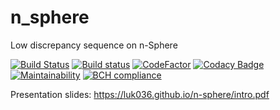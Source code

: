 # n_sphere
Low discrepancy sequence on n-Sphere

[![Build Status](https://travis-ci.org/luk036/n-sphere.svg?branch=master)](https://travis-ci.org/luk036/n-sphere)
[![Build status](https://ci.appveyor.com/api/projects/status/nwrcowcpmmwb20w4?svg=true)](https://ci.appveyor.com/project/luk036/n-sphere)
[![CodeFactor](https://www.codefactor.io/repository/github/luk036/n-sphere/badge)](https://www.codefactor.io/repository/github/luk036/n-sphere)
[![Codacy Badge](https://api.codacy.com/project/badge/Grade/15fc85f478554cda94bf99abd6ca0a87)](https://app.codacy.com/app/luk036/n-sphere?utm_source=github.com&utm_medium=referral&utm_content=luk036/n-sphere&utm_campaign=Badge_Grade_Dashboard)
[![Maintainability](https://api.codeclimate.com/v1/badges/1821ee6527371df3a2b8/maintainability)](https://codeclimate.com/github/luk036/n-sphere/maintainability)
[![BCH compliance](https://bettercodehub.com/edge/badge/luk036/n-sphere?branch=master)](https://bettercodehub.com/)

Presentation slides: <https://luk036.github.io/n-sphere/intro.pdf>
